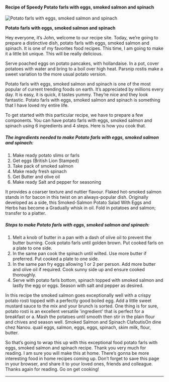             

#### Recipe of Speedy Potato farls with eggs, smoked salmon and spinach

![Potato farls with eggs, smoked salmon and spinach](https://img-global.cpcdn.com/recipes/8daa0f96a8bab9b5/751x532cq70/potato-farls-with-eggs-smoked-salmon-and-spinach-recipe-main-photo.jpg)

**Potato farls with eggs, smoked salmon and spinach**

Hey everyone, it’s John, welcome to our recipe site. Today, we’re going to prepare a distinctive dish, potato farls with eggs, smoked salmon and spinach. It is one of my favorites food recipes. This time, I am going to make it a little bit unique. This will be really delicious.

Serve poached eggs on potato pancakes, with hollandaise. In a pot, cover potatoes with water and bring to a boil over high heat. Parsnip rostis make a sweet variation to the more usual potato version.

Potato farls with eggs, smoked salmon and spinach is one of the most popular of current trending foods on earth. It’s appreciated by millions every day. It is easy, it is quick, it tastes yummy. They’re nice and they look fantastic. Potato farls with eggs, smoked salmon and spinach is something that I have loved my entire life.

To get started with this particular recipe, we have to prepare a few components. You can have potato farls with eggs, smoked salmon and spinach using 6 ingredients and 4 steps. Here is how you cook that.

##### The ingredients needed to make Potato farls with eggs, smoked salmon and spinach:

1.  Make ready potato slims or farls
2.  Get eggs (British Lion Stamped)
3.  Take pack of smoked salmon
4.  Make ready fresh spinach
5.  Get Butter and olive oil
6.  Make ready Salt and pepper for seasoning

It provides a coarser texture and nuttier flavour. Flaked hot-smoked salmon stands in for bacon in this twist on an always-popular dish. Originally developed as a side, this Smoked-Salmon Potato Salad With Eggs and Herbs has become a Gradually whisk in oil. Fold in potatoes and salmon; transfer to a platter.

##### Steps to make Potato farls with eggs, smoked salmon and spinach:

1.  Melt a knob of butter in a pan with a dash of olive oil to prevent the butter burning. Cook potato farls until golden brown. Put cooked farls on a plate to one side.
2.  In the same pan cook the spinach until wilted. Use more butter if preferred. Put cooked a plate to one side.
3.  In the same pan fry eggs allowing 1 or 2 per person. Add more butter and olive oil if required. Cook sunny side up and ensure cooked thoroughly.
4.  Serve with potato farls bottom, spinach topped with smoked salmon and lastly the egg or eggs. Season with salt and pepper as desired.

In this recipe the smoked salmon goes exceptionally well with a crispy potato rosti topped with a perfectly good boiled egg. Add a little sweet mustard sauce to the mix and your brunch is sorted. One thing is for sure, potato rosti is an excellent versatile 'ingredient' that is perfect for a breakfast or a. Mash the potatoes until smooth then stir in the plain flour and chives and season well. Smoked Salmon and Spinach ClafoutisOn dine chez Nanou. quail eggs, salmon, eggs, eggs, spinach, skim milk, flour, butter.

So that’s going to wrap this up with this exceptional food potato farls with eggs, smoked salmon and spinach recipe. Thank you very much for reading. I am sure you will make this at home. There’s gonna be more interesting food in home recipes coming up. Don’t forget to save this page in your browser, and share it to your loved ones, friends and colleague. Thanks again for reading. Go on get cooking!

* * *